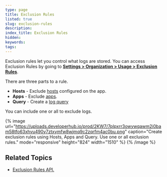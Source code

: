 ```yaml
---
type: page
title: Exclusion Rules
listed: true
slug: exclusion-rules
description: 
index_title: Exclusion Rules
hidden: 
keywords: 
tags: 
---
```


Exclusion rules let you control what logs are stored. You can access Exclusion Rules by going to [**Settings &gt; Organization &gt; Usage &gt; Exclusion Rules**](https://app.Mezmo.com/manage/exclusion-rules).

There are three parts to a rule.

- **Hosts** - Exclude [hosts](https://docs.mezmo.com/docs/introducing-the-agent) configured on the app.
- **Apps** - Exclude [apps](https://docs.mezmo.com/docs/filters).
- **Query** - Create a [log query](https://docs.mezmo.com/docs/filters)

You can include one or all to exclude logs.

{% image url="https://uploads.developerhub.io/prod/2KW7/7plpxrr3owywqawm2i0bam58tfo63xhvu490y7ztxymfw8wjmq9c2zqrfm4ac0bu.png" caption="Create exclusion rules using Hosts, Apps and Query. Use one or all exclusion rules." mode="responsive" height="824" width="1510" %}
{% /image %}

## Related Topics

- [Exclusion Rules API.](https://docs.mezmo.com/log-analysis-api/ref#tag-exclusions)